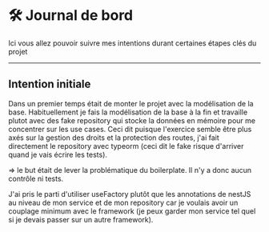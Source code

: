 # 🛠️ Journal de bord

Ici vous allez pouvoir suivre mes intentions durant certaines étapes clés du projet

---

## Intention initiale

Dans un premier temps était de monter le projet avec la modélisation de la base. Habituellement je fais la modélisation de la base à la fin et travaille plutot avec des fake repository qui stocke la données en mémoire pour me concentrer sur les use cases. Ceci dit puisque l'exercice semble être plus axés sur la gestion des droits et la protection des routes, j'ai fait directement le repository avec typeorm (ceci dit le fake risque d'arriver quand je vais écrire les tests).

=> le but était de lever la problématique du boilerplate. Il n'y a donc aucun contrôle ni tests.

J'ai pris le parti d'utiliser useFactory plutôt que les annotations de nestJS au niveau de mon service et de mon repository car je voulais avoir un couplage minimum avec le framework (je peux garder mon service tel quel si je devais passer sur un autre framework).
